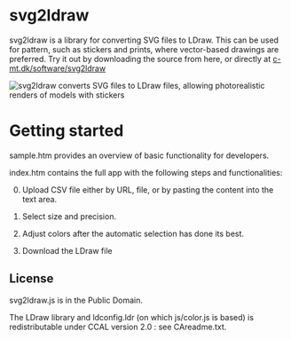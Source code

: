 # svg2ldraw

svg2ldraw is a library for converting SVG files to LDraw. This can be used for pattern, such as stickers and prints, where vector-based drawings are preferred. Try it out by downloading the source from here, or directly at [c-mt.dk/software/svg2ldraw](https://c-mt.dk/software/svg2ldraw/) 

![svg2ldraw converts SVG files to LDraw files, allowing photorealistic renders of models with stickers](https://c-mt.dk/software/svg2ldraw/splash_w800.png)

# Getting started 

sample.htm provides an overview of basic functionality for developers. 

index.htm contains the full app with the following steps and functionalities:

0. Upload CSV file either by URL, file, or by pasting the content into the text area.

1. Select size and precision.

2. Adjust colors after the automatic selection has done its best.

3. Download the LDraw file

## License

svg2ldraw.js is in the Public Domain. 

The LDraw library and ldconfig.ldr (on which js/color.js is based) is redistributable under CCAL version 2.0 : see CAreadme.txt.
